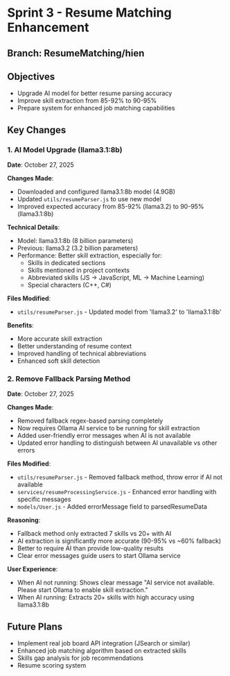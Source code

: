 # Sprint 3 - Resume Matching Enhancement

## Branch: ResumeMatching/hien

## Objectives
- Upgrade AI model for better resume parsing accuracy
- Improve skill extraction from 85-92% to 90-95%
- Prepare system for enhanced job matching capabilities

## Key Changes

### 1. AI Model Upgrade (llama3.1:8b)
**Date**: October 27, 2025

**Changes Made**:
- Downloaded and configured llama3.1:8b model (4.9GB)
- Updated `utils/resumeParser.js` to use new model
- Improved expected accuracy from 85-92% (llama3.2) to 90-95% (llama3.1:8b)

**Technical Details**:
- Model: llama3.1:8b (8 billion parameters)
- Previous: llama3.2 (3.2 billion parameters)
- Performance: Better skill extraction, especially for:
  - Skills in dedicated sections
  - Skills mentioned in project contexts
  - Abbreviated skills (JS → JavaScript, ML → Machine Learning)
  - Special characters (C++, C#)

**Files Modified**:
- `utils/resumeParser.js` - Updated model from 'llama3.2' to 'llama3.1:8b'

**Benefits**:
- More accurate skill extraction
- Better understanding of resume context
- Improved handling of technical abbreviations
- Enhanced soft skill detection

### 2. Remove Fallback Parsing Method
**Date**: October 27, 2025

**Changes Made**:
- Removed fallback regex-based parsing completely
- Now requires Ollama AI service to be running for skill extraction
- Added user-friendly error messages when AI is not available
- Updated error handling to distinguish between AI unavailable vs other errors

**Files Modified**:
- `utils/resumeParser.js` - Removed fallback method, throw error if AI not available
- `services/resumeProcessingService.js` - Enhanced error handling with specific messages
- `models/User.js` - Added errorMessage field to parsedResumeData

**Reasoning**:
- Fallback method only extracted 7 skills vs 20+ with AI
- AI extraction is significantly more accurate (90-95% vs ~60% fallback)
- Better to require AI than provide low-quality results
- Clear error messages guide users to start Ollama service

**User Experience**:
- When AI not running: Shows clear message "AI service not available. Please start Ollama to enable skill extraction."
- When AI running: Extracts 20+ skills with high accuracy using llama3.1:8b

## Future Plans
- Implement real job board API integration (JSearch or similar)
- Enhanced job matching algorithm based on extracted skills
- Skills gap analysis for job recommendations
- Resume scoring system
